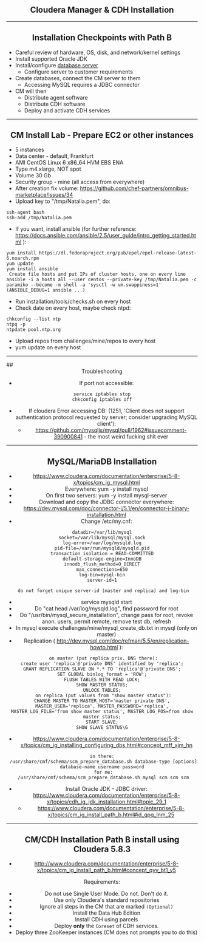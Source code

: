 ## <center> <a name="cm_cdh_installation_section"/>Cloudera Manager & CDH Installation

---
<div style="page-break-after: always;"></div>

## <center> <a name="cm_install_milestones"/> Installation Checkpoints with Path B []()

* Careful review of hardware, OS, disk, and network/kernel settings
* Install supported Oracle JDK
* Install/configure [database server](http://www.cloudera.com/content/cloudera/en/documentation/core/latest/topics/cm_ig_installing_configuring_dbs.html?scroll=cmig_topic_5_2_unique_1#cmig_topic_5_1_unique_1)
  * Configure server to customer requirements
* Create databases, connect the CM server to them
    * Accessing MySQL requires a JDBC connector
* CM will then
  * Distribute agent software
  * Distribute CDH software
  * Deploy and activate CDH services<p>

---
<div style="page-break-after: always;"></div>

## <center> CM Install Lab - Prepare EC2 or other instances

* 5 instances
* Data center - default, Frankfurt
* AMI CentOS Linux 6 x86_64 HVM EBS ENA
* Type m4.xlarge, NOT spot
* Volume 30 Gb
* Security group - mine (all access from everywhere)
* After creation fix volume: https://github.com/chef-partners/omnibus-marketplace/issues/34
* Upload key to "/tmp/Natalia.pem", do:
```
ssh-agent bash
ssh-add /tmp/Natalia.pem
```
* If you want, install ansible (for further reference: https://docs.ansible.com/ansible/2.5/user_guide/intro_getting_started.html ):
```
yum install https://dl.fedoraproject.org/pub/epel/epel-release-latest-6.noarch.rpm
yum update
yum install ansible
 Create file hosts and put IPs of cluster hosts, one on every line
ansible -i a_hosts all --user centos --private-key /tmp/Natalia.pem -c paramiko --become -m shell -a 'sysctl -w vm.swappiness=1'
(ANSIBLE_DEBUG=1 ansible ...)
```
* Run installation/tools/checks.sh on every host
* Check date on every host, maybe check ntpd:
```
chkconfig --list ntp
ntpq -p
ntpdate pool.ntp.org
```
* Upload repos from challenges/mine/repos to every host
* yum update on every host

---
<div style="page-break-after: always;"></div>
## <center> Troubleshooting

* If port not accessible:
```
service iptables stop
chkconfig iptables off
```
* If cloudera Error accessing DB: (1251, 'Client does not support authentication protocol requested by server; consider upgrading MySQL client'):
   * https://github.com/mysqljs/mysql/pull/1962#issuecomment-390900841 - the most weird fucking shit ever

---
<div style="page-break-after: always;"></div>

## <center> MySQL/MariaDB Installation

* https://www.cloudera.com/documentation/enterprise/5-8-x/topics/cm_ig_mysql.html
* Everywhere: yum -y install mysql
* On first two servers: yum -y install mysql-server
* Download and copy the JDBC connector everywhere: https://dev.mysql.com/doc/connector-j/5.1/en/connector-j-binary-installation.html
* Change /etc/my.cnf:
```
datadir=/var/lib/mysql
socket=/var/lib/mysql/mysql.sock
log-error=/var/log/mysqld.log
pid-file=/var/run/mysqld/mysqld.pid
transaction_isolation = READ-COMMITTED
default-storage-engine=InnoDB
innodb_flush_method=O_DIRECT
max_connections=650
log-bin=mysql-bin
server-id=1

 do not forget unique server-id (master and replica) and log-bin
```
* service mysqld start
* Do "cat head /var/log/mysqld.log", find password for root
* Do "/usr/bin/mysql_secure_installation", change pass for root, revoke anon. users, permit remote, remove test db, refresh
* In mysql execute challenges/mine/mysql_create_db.txt in mysql (only on master)
* Replication ( http://dev.mysql.com/doc/refman/5.5/en/replication-howto.html ):
```
 on master (put replica priv. DNS there):
create user 'replica'@'private DNS' identified by 'replica';
GRANT REPLICATION SLAVE ON *.* TO 'replica'@'private DNS';
SET GLOBAL binlog_format = 'ROW';
FLUSH TABLES WITH READ LOCK;
SHOW MASTER STATUS;
UNLOCK TABLES;
 on replica (put values from "show master status"):
CHANGE MASTER TO MASTER_HOST='master private DNS', MASTER_USER='replica', MASTER_PASSWORD='replica', MASTER_LOG_FILE='from show master status', MASTER_LOG_POS=from show master status;
START SLAVE;
SHOW SLAVE STATUS\G
```
* https://www.cloudera.com/documentation/enterprise/5-8-x/topics/cm_ig_installing_configuring_dbs.html#concept_mff_xjm_hn
```
in there:
 /usr/share/cmf/schema/scm_prepare_database.sh database-type [options] database-name username password
 for me:
 /usr/share/cmf/schema/scm_prepare_database.sh mysql scm scm scm
 ```
* Install Oracle JDK - JDBC driver: https://www.cloudera.com/documentation/enterprise/5-8-x/topics/cdh_ig_jdk_installation.html#topic_29_1
   * https://www.cloudera.com/documentation/enterprise/5-8-x/topics/cm_ig_install_path_b.html#id_qpq_lnm_25

---
<div style="page-break-after: always;"></div>

## <center> CM/CDH Installation Path B install using Cloudera 5.8.3

* http://www.cloudera.com/documentation/enterprise/5-8-x/topics/cm_ig_install_path_b.html#concept_qyv_bt1_v5

Requirements:

* Do not use Single User Mode. Do not. Don't do it.
* Use only Cloudera's standard repositories
* Ignore all steps in the CM that are marked `(Optional)`
* Install the Data Hub Edition
* Install CDH using parcels
* Deploy **only** the `Coreset` of CDH services.
* Deploy three ZooKeeper instances (CM does not prompts you to do this)
